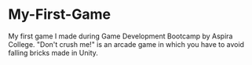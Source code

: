 # My-First-Game
My first game I made during Game Development Bootcamp by Aspira College.
"Don't crush me!" is an arcade game in which you have to avoid falling bricks made in Unity. 
